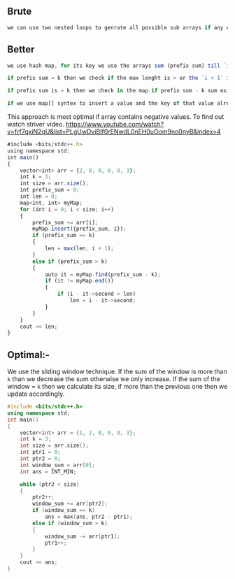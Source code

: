 ## Brute 
```js
we can use two nested loops to genrate all possible sub arrays if any of the array's sum = k then we calculate its size if more than max length then we update max length
```

## Better
```js
we use hash map, for its key we use the arrays sum (prefix sum) till `i` for its value `i` index.

if prefix sum = k then we check if the max lenght is > or the `i + 1` index and update acordingly

if prefix sum is > k then we check in the map if prefix sum - k sum exists or not. if it does then we calulate what was the  size upto that point and if it is greater than max length, then we update it accordingly.
```

```js
if we use map[] syntex to insert a value and the key of that value already exists in the map then it will override the value so instead of that we can use `insert` function using this if the key exists then the value will not be overwritten.

```

This approach is most optimal if array contains negative values. To find out watch striver video.
https://www.youtube.com/watch?v=frf7qxiN2qU&list=PLgUwDviBIf0rENwdL0nEH0uGom9no0nyB&index=4

```js
#include <bits/stdc++.h>
using namespace std;
int main()
{
    vector<int> arr = {2, 0, 0, 0, 0, 3};
    int k = 3;
    int size = arr.size();
    int prefix_sum = 0;
    int len = 0;
    map<int, int> myMap;
    for (int i = 0; i < size; i++)
    {
        prefix_sum += arr[i];
        myMap.insert({prefix_sum, i});
        if (prefix_sum == k)
        {
            len = max(len, i + 1);
        }
        else if (prefix_sum > k)
        {
            auto it = myMap.find(prefix_sum - k);
            if (it != myMap.end())
            {
                if (i - it->second > len)
                    len = i - it->second;
            }
        }
    }
    cout << len;
}
```

## Optimal:-
We use the sliding window technique. If the sum of the window is more than `k` than we decrease the sum otherwise we only increase. If the sum of the window = `k` then we calculate its size, if more than the previous one then we update accordingly.

```cpp
#include <bits/stdc++.h>
using namespace std;
int main()
{
    vector<int> arr = {1, 2, 0, 0, 0, 3};
    int k = 3;
    int size = arr.size();
    int ptr1 = 0;
    int ptr2 = 0;
    int window_sum = arr[0];
    int ans = INT_MIN;

    while (ptr2 < size)
    {
	    ptr2++;
        window_sum += arr[ptr2];
        if (window_sum == k)
            ans = max(ans, ptr2 - ptr1);
        else if (window_sum > k)
        {
            window_sum -= arr[ptr1];
            ptr1++;
        }
    }
    cout << ans;
}
```
